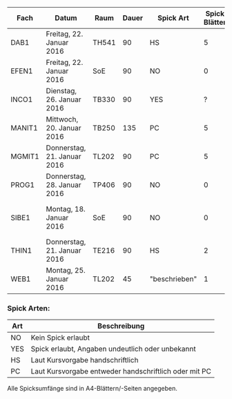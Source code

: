 Fach    | Datum                       | Raum  | Dauer | Spick Art     | Spick Blätter | Spick Seiten  | Hilfsmittel
---     | ---                         | ---   | ---   | ---           | ---           | ---           | ---
DAB1    | Freitag, 22. Januar 2016    | TH541 | 90    | HS            | 5             | 10            | Keine
EFEN1   | Freitag, 22. Januar 2016    | SoE   | 90    | NO            | 0             | 0             | Keine
INCO1   | Dienstag, 26. Januar 2016   | TB330 | 90    | YES           | ?             | ?             | Unterlagen, keine el. Hilfsmittel/Bücher ausser TR
MANIT1  | Mittwoch, 20. Januar 2016   | TB250 | 135   | PC            | 5             | 10            | TR, Formelsammlung
MGMIT1  | Donnerstag, 21. Januar 2016 | TL202 | 90    | PC            | 5             | 10            | TR
PROG1   | Donnerstag, 28. Januar 2016 | TP406 | 90    | NO            | 0             | 0             | Keine
SIBE1   | Montag, 18. Januar 2016     | SoE   | 90    | NO            | 0             | 0             | PC, Memory Stick, Gedruckte Unterrichtsmaterialien, Wörter-/Lehrbücher
THIN1   | Donnerstag, 21. Januar 2016 | TE216 | 90    | HS            | 2             | 4             | Keine
WEB1    | Montag, 25. Januar 2016     | TL202 | 45    | "beschrieben" | 1             | 2             | Keine

### Spick Arten:

Art   | Beschreibung
---   | ---
NO    | Kein Spick erlaubt
YES   | Spick erlaubt, Angaben undeutlich oder unbekannt
HS    | Laut Kursvorgabe handschriftlich
PC    | Laut Kursvorgabe entweder handschriftlich oder mit PC

Alle Spicksumfänge sind in A4-Blättern/-Seiten angegeben.

